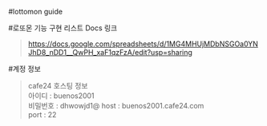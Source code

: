 #lottomon guide

#로또몬 기능 구현 리스트 Docs 링크
> https://docs.google.com/spreadsheets/d/1MG4MHUjMDbNSGOa0YNJhD8_nDD1__QwPH_xaF1qzFzA/edit?usp=sharing


#계정 정보
> cafe24 호스팅 정보  
> 아이디 : buenos2001   
> 비밀번호 : dhwowjd1@
> host : buenos2001.cafe24.com  
> port : 22  
